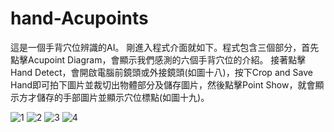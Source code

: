 # hand-Acupoints
這是一個手背穴位辨識的AI。
剛進入程式介面就如下。程式包含三個部分，首先點擊Acupoint Diagram，會顯示我們感測的六個手背穴位的介紹。
接著點擊Hand Detect，會開啟電腦前鏡頭或外接鏡頭(如圖十八)，按下Crop and Save Hand即可拍下圖片並裁切出物體部分及儲存圖片，然後點擊Point Show，就會顯示方才儲存的手部圖片並顯示穴位標點(如圖十九)。

![1](https://github.com/user-attachments/assets/9d88ce0b-079c-4571-88f1-9a2b9287a27c)
![2](https://github.com/user-attachments/assets/f97735ee-0767-442a-b3c2-1a3d236ae81b)
![3](https://github.com/user-attachments/assets/044745c2-7b8b-469a-af3c-c2d739c88115)
![4](https://github.com/user-attachments/assets/b75976ef-7d59-4bfe-a2dd-a6fd2aa04a28)
